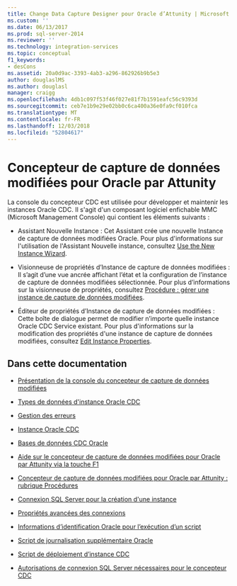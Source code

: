 ```yaml
---
title: Change Data Capture Designer pour Oracle d’Attunity | Microsoft Docs
ms.custom: ''
ms.date: 06/13/2017
ms.prod: sql-server-2014
ms.reviewer: ''
ms.technology: integration-services
ms.topic: conceptual
f1_keywords:
- desCons
ms.assetid: 20a0d9ac-3393-4ab3-a296-862926b9b5e3
author: douglaslMS
ms.author: douglasl
manager: craigg
ms.openlocfilehash: 4db1c097f53f46f027e81f7b1591eafc56c9393d
ms.sourcegitcommit: ceb7e1b9e29e02bb0c6ca400a36e0fa9cf010fca
ms.translationtype: MT
ms.contentlocale: fr-FR
ms.lasthandoff: 12/03/2018
ms.locfileid: "52804617"
---
```

# <a name="change-data-capture-designer-for-oracle-by-attunity"></a>Concepteur de capture de données modifiées pour Oracle par Attunity
  La console du concepteur CDC est utilisée pour développer et maintenir les instances Oracle CDC. Il s'agit d'un composant logiciel enfichable MMC (Microsoft Management Console) qui contient les éléments suivants :  
  
-   Assistant Nouvelle Instance : Cet Assistant crée une nouvelle Instance de capture de données modifiées Oracle. Pour plus d'informations sur l'utilisation de l'Assistant Nouvelle instance, consultez [Use the New Instance Wizard](use-the-new-instance-wizard.md).  
  
-   Visionneuse de propriétés d’Instance de capture de données modifiées : Il s’agit d’une vue ancrée affichant l’état et la configuration de l’instance de capture de données modifiées sélectionnée. Pour plus d’informations sur la visionneuse de propriétés, consultez [Procédure : gérer une instance de capture de données modifiées](manage-a-cdc-instance.md).  
  
-   Éditeur de propriétés d’Instance de capture de données modifiées : Cette boîte de dialogue permet de modifier n’importe quelle instance Oracle CDC Service existant. Pour plus d'informations sur la modification des propriétés d'une instance de capture de données modifiées, consultez [Edit Instance Properties](edit-instance-properties.md).  
  
## <a name="in-this-documentation"></a>Dans cette documentation  
  
-   [Présentation de la console du concepteur de capture de données modifiées](the-cdc-designer-console-introduction.md)  
  
-   [Types de données d'instance Oracle CDC](oracle-cdc-instance-data-types.md)  
  
-   [Gestion des erreurs](error-handling.md)  
  
-   [Instance Oracle CDC](the-oracle-cdc-instance.md)  
  
-   [Bases de données CDC Oracle](the-oracle-cdc-databases.md)  
  
-   [Aide sur le concepteur de capture de données modifiées pour Oracle par Attunity via la touche F1](change-data-capture-designer-for-oracle-by-attunity-f1-help-reference.md)  
  
-   [Concepteur de capture de données modifiées pour Oracle par Attunity : rubrique Procédures](change-data-capture-designer-for-oracle-by-attunity-how-to-guide.md)  
  
-   [Connexion SQL Server pour la création d'une instance](sql-server-connection-for-instance-creation.md)  
  
-   [Propriétés avancées des connexions](advanced-connection-properties.md)  
  
-   [Informations d’identification Oracle pour l’exécution d’un script](oracle-credentials-for-running-script.md)  
  
-   [Script de journalisation supplémentaire Oracle](oracle-supplemental-logging-script.md)  
  
-   [Script de déploiement d’instance CDC](cdc-instance-deployment-script.md)  
  
-   [Autorisations de connexion SQL Server nécessaires pour le concepteur CDC](sql-server-connection-required-permissions-for-the-cdc-designer.md)  
  
  
